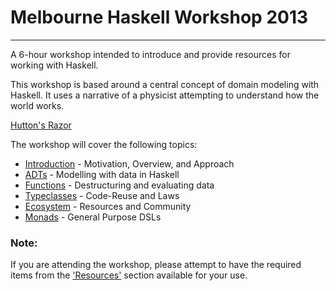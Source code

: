 Melbourne Haskell Workshop 2013
===============================

<hr>

A 6-hour workshop intended to introduce and provide resources for working with Haskell.

This workshop is based around a central concept of domain modeling with Haskell.
It uses a narrative of a physicist attempting to understand how the world works.

[Hutton's Razor](http://stackoverflow.com/questions/17870864/where-is-huttons-razor-first-defined)

The workshop will cover the following topics:

* [Introduction](#introduction) - Motivation, Overview, and Approach
* [ADTs](#adts) - Modelling with data in Haskell
* [Functions](#functions) - Destructuring and evaluating data
* [Typeclasses](#typeclasses) - Code-Reuse and Laws
* [Ecosystem](#ecosystem) - Resources and Community
* [Monads](#monads) - General Purpose DSLs

### Note:

If you are attending the workshop, please attempt to have the required items
from the ['Resources'](#resources) section available for your use.

